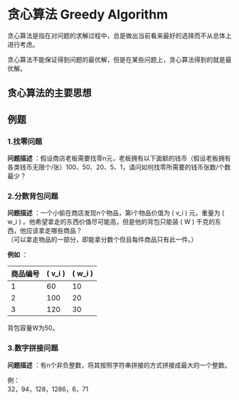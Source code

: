 # 贪心算法 Greedy Algorithm

贪心算法是指在对问题的求解过程中，总是做出当前看来最好的选择而不从总体上进行考虑。  

贪心算法不能保证得到问题的最优解，但是在某些问题上，贪心算法得到的就是最优解。  

## 贪心算法的主要思想

## 例题

### 1.找零问题

**问题描述** ：假设商店老板需要找零n元，老板拥有以下面额的钱币（假设老板拥有各类钱币无限个/张）100、50、20、5、1，请问如何找零所需要的钱币张数/个数最少？  

### 2.分数背包问题

**问题描述** ：一个小偷在商店发现n个物品，第i个物品价值为 \( v_i \) 元，重量为 \( w_i \) 。他希望拿走的东西价值尽可能高，但是他的背包只能装 \( W \) 千克的东西，他应该拿走哪些商品？  
（可以拿走物品的一部分，即能拿分数个但且每件商品只有此一件。）  

**例如** ：  

|商品编号| \( v_i \) | \( w_i \) |
|-|-|-|
|1|60|10|
|2|100|20|
|3|120|30|
  
背包容量W为50。  

### 3.数字拼接问题

**问题描述** ：有n个非负整数，将其按照字符串拼接的方式拼接成最大的一个整数。  

例：  
32，94，128，1286，6，71  

